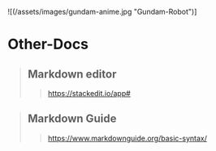 ![(/assets/images/gundam-anime.jpg "Gundam-Robot")]
# Other-Docs
>## Markdown editor
>> https://stackedit.io/app#

>## Markdown Guide
>> https://www.markdownguide.org/basic-syntax/
